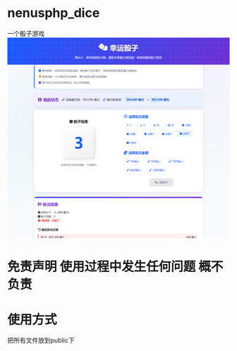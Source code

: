 # nenusphp_dice
一个骰子游戏
![image](https://github.com/yhpopcom/nenusphp_dice/blob/main/98f473aefefbdcb9b685975c1e50fdfd.png)
# 免责声明 使用过程中发生任何问题 概不负责
# 使用方式
把所有文件放到public下 
